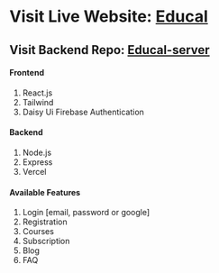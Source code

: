 # Visit Live Website: <a href = "https://endearing-zuccutto-bb2993.netlify.app/">Educal</a>
## Visit Backend Repo: <a href = "https://github.com/tajin002/Edu-Cal-Server">Educal-server</a>
#### Frontend
1. React.js
2. Tailwind
3. Daisy Ui
Firebase Authentication
#### Backend
1. Node.js
2. Express
3. Vercel
#### Available Features
1. Login [email, password or google]
2. Registration
3. Courses
4. Subscription
5. Blog
6. FAQ
